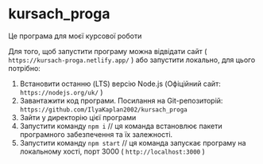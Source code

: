 # kursach_proga

Це програма для моєї курсової роботи

Для того, щоб запустити програму можна відвідати сайт (
`https://kursach-proga.netlify.app/` ) або запустити локально, для цього
потрібно:

1. Встановити останню (LTS) версію Node.js (Офіційний сайт:
   `https://nodejs.org/uk/` )
2. Завантажити код програми. Посилання на Git-репозиторій:
   `https://github.com/IlyaKaplan2002/kursach_proga`
3. Зайти у директорію цієї програми
4. Запустити команду `npm i` // ця команда встановлює пакети програмного
   забезпечення та їх залежності.
5. Запустити команду `npm start` // ця команда запускає програму на локальному
   хості, порт 3000 ( `http://localhost:3000` )
